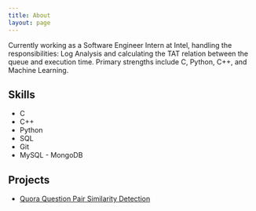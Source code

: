 ```yaml
---
title: About
layout: page
---
```


<p>Currently working as a Software Engineer Intern at Intel, handling the responsibilities: Log Analysis and calculating the TAT relation between the queue and execution time. Primary strengths include C, Python, C++, and Machine Learning.</p>


<h2>Skills</h2>

<ul class="skill-list">
	<li>C</li>
	<li>C++</li>
	<li>Python</li>
	<li>SQL</li>
	<li>Git</li>
	<li>MySQL - MongoDB</li>
</ul>

<h2>Projects</h2>

<ul>
	<li><a href="https://github.com/">Quora Question Pair Similarity Detection</a></li>
<!-- 	<li><a href="https://github.com/">Ipsum Dolor</a></li>
	<li><a href="https://github.com/">Dolor Lorem</a></li> -->
</ul>
